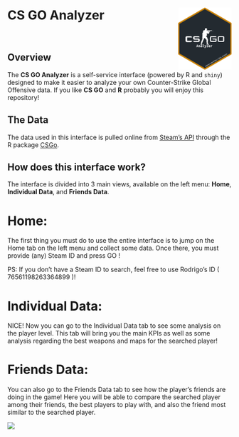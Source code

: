 # CS GO Analyzer <img src="app/www/img/CSGo_analyzer_sticker.PNG" align="right" width="120" />

<br>

## Overview

The **CS GO Analyzer** is a self-service interface (powered by R and
`shiny`) designed to make it easier to analyze your own Counter-Strike
Global Offensive data. If you like **CS GO** and **R** probably you will
enjoy this repository!

## The Data

The data used in this interface is pulled online from [Steam’s
API](https://developer.valvesoftware.com/wiki/Steam_Web_API) through the
R package [CSGo](https://adsoncostanzifilho.github.io/CSGo/).

## How does this interface work?

The interface is divided into 3 main views, available on the left menu:
**Home**, **Individual Data**, and **Friends Data**.

# Home:

The first thing you must do to use the entire interface is to jump on
the Home tab on the left menu and collect some data. Once there, you
must provide (any) Steam ID and press GO !

PS: If you don’t have a Steam ID to search, feel free to use Rodrigo’s
ID ( 76561198263364899 )!

# Individual Data:

NICE! Now you can go to the Individual Data tab to see some analysis on
the player level. This tab will bring you the main KPIs as well as some
analysis regarding the best weapons and maps for the searched player!

# Friends Data:

You can also go to the Friends Data tab to see how the player’s friends
are doing in the game! Here you will be able to compare the searched
player among their friends, the best players to play with, and also the
friend most similar to the searched player.

![](app/www/img/csgo_demo.gif)
